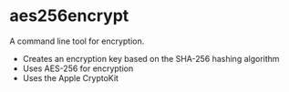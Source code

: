 # aes256encrypt

A command line tool for encryption. 
- Creates an encryption key based on the SHA-256 hashing algorithm
- Uses AES-256 for encryption
- Uses the Apple CryptoKit
